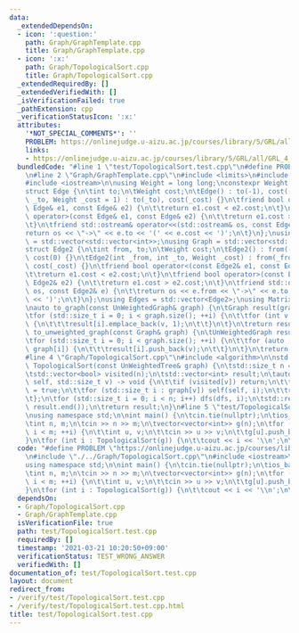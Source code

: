 ```yaml
---
data:
  _extendedDependsOn:
  - icon: ':question:'
    path: Graph/GraphTemplate.cpp
    title: Graph/GraphTemplate.cpp
  - icon: ':x:'
    path: Graph/TopologicalSort.cpp
    title: Graph/TopologicalSort.cpp
  _extendedRequiredBy: []
  _extendedVerifiedWith: []
  _isVerificationFailed: true
  _pathExtension: cpp
  _verificationStatusIcon: ':x:'
  attributes:
    '*NOT_SPECIAL_COMMENTS*': ''
    PROBLEM: https://onlinejudge.u-aizu.ac.jp/courses/library/5/GRL/all/GRL_4_B
    links:
    - https://onlinejudge.u-aizu.ac.jp/courses/library/5/GRL/all/GRL_4_B
  bundledCode: "#line 1 \"test/TopologicalSort.test.cpp\"\n#define PROBLEM \"https://onlinejudge.u-aizu.ac.jp/courses/library/5/GRL/all/GRL_4_B\"\
    \n#line 2 \"Graph/GraphTemplate.cpp\"\n#include <limits>\n#include <vector>\n\
    #include <iostream>\n\nusing Weight = long long;\nconstexpr Weight INF = std::numeric_limits<Weight>::max();\n\
    struct Edge {\n\tint to;\n\tWeight cost;\n\tEdge() : to(-1), cost(-1) {}\n\tEdge(int\
    \ _to, Weight _cost = 1) : to(_to), cost(_cost) {}\n\tfriend bool operator<(const\
    \ Edge& e1, const Edge& e2) {\n\t\treturn e1.cost < e2.cost;\n\t}\n\tfriend bool\
    \ operator>(const Edge& e1, const Edge& e2) {\n\t\treturn e1.cost > e2.cost;\n\
    \t}\n\tfriend std::ostream& operator<<(std::ostream& os, const Edge& e) {\n\t\t\
    return os << \"->\" << e.to << '(' << e.cost << ')';\n\t}\n};\nusing UnWeightedGraph\
    \ = std::vector<std::vector<int>>;\nusing Graph = std::vector<std::vector<Edge>>;\n\
    struct Edge2 {\n\tint from, to;\n\tWeight cost;\n\tEdge2() : from(-1), to(-1),\
    \ cost(0) {}\n\tEdge2(int _from, int _to, Weight _cost) : from(_from), to(_to),\
    \ cost(_cost) {}\n\tfriend bool operator<(const Edge2& e1, const Edge2& e2) {\n\
    \t\treturn e1.cost < e2.cost;\n\t}\n\tfriend bool operator>(const Edge2& e1, const\
    \ Edge2& e2) {\n\t\treturn e1.cost > e2.cost;\n\t}\n\tfriend std::ostream& operator<<(std::ostream&\
    \ os, const Edge2& e) {\n\t\treturn os << e.from << \"->\" << e.to << '(' << e.cost\
    \ << ')';\n\t}\n};\nusing Edges = std::vector<Edge2>;\nusing Matrix = std::vector<std::vector<Weight>>;\n\
    \nauto to_graph(const UnWeightedGraph& graph) {\n\tGraph result(graph.size());\n\
    \tfor (std::size_t i = 0; i < graph.size(); ++i) {\n\t\tfor (int v : graph[i])\
    \ {\n\t\t\tresult[i].emplace_back(v, 1);\n\t\t}\n\t}\n\treturn result;\n}\nauto\
    \ to_unweighted_graph(const Graph& graph) {\n\tUnWeightedGraph result(graph.size());\n\
    \tfor (std::size_t i = 0; i < graph.size(); ++i) {\n\t\tfor (auto [v, cost] :\
    \ graph[i]) {\n\t\t\tresult[i].push_back(v);\n\t\t}\n\t}\n\treturn result;\n}\n\
    #line 4 \"Graph/TopologicalSort.cpp\"\n#include <algorithm>\n\nstd::vector<int>\
    \ TopologicalSort(const UnWeightedTree& graph) {\n\tstd::size_t n = graph.size();\n\
    \tstd::vector<bool> visited(n);\n\tstd::vector<int> result;\n\tauto dfs = [&](auto\
    \ self, std::size_t v) -> void {\n\t\tif (visited[v]) return;\n\t\tvisited[v]\
    \ = true;\n\t\tfor (std::size_t i : graph[v]) self(self, i);\n\t\tresult.push_back(v);\n\
    \t};\n\tfor (std::size_t i = 0; i < n; i++) dfs(dfs, i);\n\tstd::reverse(result.begin(),\
    \ result.end());\n\treturn result;\n}\n#line 5 \"test/TopologicalSort.test.cpp\"\
    \nusing namespace std;\n\nint main() {\n\tcin.tie(nullptr);\n\tios_base::sync_with_stdio(false);\n\
    \tint n, m;\n\tcin >> n >> m;\n\tvector<vector<int>> g(n);\n\tfor (int i = 0;\
    \ i < m; ++i) {\n\t\tint u, v;\n\t\tcin >> u >> v;\n\t\tg[u].push_back(v);\n\t\
    }\n\tfor (int i : TopologicalSort(g)) {\n\t\tcout << i << '\\n';\n\t}\n}\n"
  code: "#define PROBLEM \"https://onlinejudge.u-aizu.ac.jp/courses/library/5/GRL/all/GRL_4_B\"\
    \n#include \"./../Graph/TopologicalSort.cpp\"\n#include <iostream>\n#include <vector>\n\
    using namespace std;\n\nint main() {\n\tcin.tie(nullptr);\n\tios_base::sync_with_stdio(false);\n\
    \tint n, m;\n\tcin >> n >> m;\n\tvector<vector<int>> g(n);\n\tfor (int i = 0;\
    \ i < m; ++i) {\n\t\tint u, v;\n\t\tcin >> u >> v;\n\t\tg[u].push_back(v);\n\t\
    }\n\tfor (int i : TopologicalSort(g)) {\n\t\tcout << i << '\\n';\n\t}\n}"
  dependsOn:
  - Graph/TopologicalSort.cpp
  - Graph/GraphTemplate.cpp
  isVerificationFile: true
  path: test/TopologicalSort.test.cpp
  requiredBy: []
  timestamp: '2021-03-21 10:20:50+09:00'
  verificationStatus: TEST_WRONG_ANSWER
  verifiedWith: []
documentation_of: test/TopologicalSort.test.cpp
layout: document
redirect_from:
- /verify/test/TopologicalSort.test.cpp
- /verify/test/TopologicalSort.test.cpp.html
title: test/TopologicalSort.test.cpp
---
```

